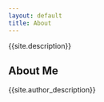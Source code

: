 ```yaml
---
layout: default
title: About 
---
```



{{site.description}}

## About Me

{{site.author_description}}
